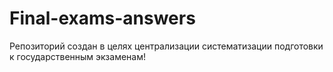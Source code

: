 Final-exams-answers
===================

Репозиторий создан в целях централизации систематизации подготовки к государственным экзаменам!
